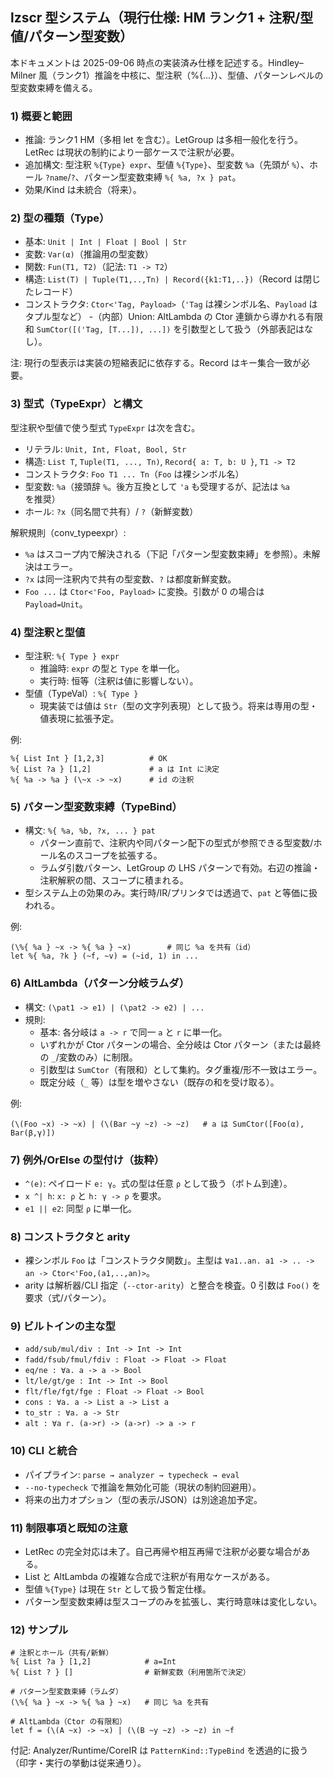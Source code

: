## lzscr 型システム（現行仕様: HM ランク1 + 注釈/型値/パターン型変数）

本ドキュメントは 2025-09-06 時点の実装済み仕様を記述する。Hindley–Milner 風（ランク1）推論を中核に、型注釈（%{...}）、型値、パターンレベルの型変数束縛を備える。

### 1) 概要と範囲

- 推論: ランク1 HM（多相 let を含む）。LetGroup は多相一般化を行う。LetRec は現状の制約により一部ケースで注釈が必要。
- 追加構文: 型注釈 `%{Type} expr`、型値 `%{Type}`、型変数 `%a`（先頭が `%`）、ホール `?name`/`?`、パターン型変数束縛 `%{ %a, ?x } pat`。
- 効果/Kind は未統合（将来）。

### 2) 型の種類（Type）

- 基本: `Unit | Int | Float | Bool | Str`
- 変数: `Var(α)`（推論用の型変数）
- 関数: `Fun(T1, T2)`（記法: `T1 -> T2`）
- 構造: `List(T) | Tuple(T1,..,Tn) | Record({k1:T1,..})`（Record は閉じたレコード）
- コンストラクタ: `Ctor<'Tag, Payload>`（`'Tag` は裸シンボル名、`Payload` はタプル型など）
-（内部）Union: AltLambda の Ctor 連鎖から導かれる有限和 `SumCtor([('Tag, [T...]), ...])` を引数型として扱う（外部表記はなし）。

注: 現行の型表示は実装の短縮表記に依存する。Record はキー集合一致が必要。

### 3) 型式（TypeExpr）と構文

型注釈や型値で使う型式 `TypeExpr` は次を含む。

- リテラル: `Unit, Int, Float, Bool, Str`
- 構造: `List T`, `Tuple(T1, ..., Tn)`, `Record{ a: T, b: U }`, `T1 -> T2`
- コンストラクタ: `Foo T1 ... Tn`（`Foo` は裸シンボル名）
- 型変数: `%a`（接頭辞 `%`。後方互換として `'a` も受理するが、記法は `%a` を推奨）
- ホール: `?x`（同名間で共有）/ `?`（新鮮変数）

解釈規則（conv_typeexpr）:
- `%a` はスコープ内で解決される（下記「パターン型変数束縛」を参照）。未解決はエラー。
- `?x` は同一注釈内で共有の型変数、`?` は都度新鮮変数。
- `Foo ...` は `Ctor<'Foo, Payload>` に変換。引数が 0 の場合は `Payload=Unit`。

### 4) 型注釈と型値

- 型注釈: `%{ Type } expr`
  - 推論時: `expr` の型と `Type` を単一化。
  - 実行時: 恒等（注釈は値に影響しない）。
- 型値（TypeVal）: `%{ Type }`
  - 現実装では値は `Str`（型の文字列表現）として扱う。将来は専用の型・値表現に拡張予定。

例:
```
%{ List Int } [1,2,3]          # OK
%{ List ?a } [1,2]             # a は Int に決定
%{ %a -> %a } (\~x -> ~x)      # id の注釈
```

### 5) パターン型変数束縛（TypeBind）

- 構文: `%{ %a, %b, ?x, ... } pat`
  - パターン直前で、注釈内や同パターン配下の型式が参照できる型変数/ホール名のスコープを拡張する。
  - ラムダ引数パターン、LetGroup の LHS パターンで有効。右辺の推論・注釈解釈の間、スコープに積まれる。
- 型システム上の効果のみ。実行時/IR/プリンタでは透過で、`pat` と等価に扱われる。

例:
```
(\%{ %a } ~x -> %{ %a } ~x)        # 同じ %a を共有（id）
let %{ %a, ?k } (~f, ~v) = (~id, 1) in ...
```

### 6) AltLambda（パターン分岐ラムダ）

- 構文: `(\pat1 -> e1) | (\pat2 -> e2) | ...`
- 規則:
  - 基本: 各分岐は `a -> r` で同一 `a` と `r` に単一化。
  - いずれかが Ctor パターンの場合、全分岐は Ctor パターン（または最終の `_`/変数のみ）に制限。
  - 引数型は `SumCtor`（有限和）として集約。タグ重複/形不一致はエラー。
  - 既定分岐（`_` 等）は型を増やさない（既存の和を受け取る）。

例:
```
(\(Foo ~x) -> ~x) | (\(Bar ~y ~z) -> ~z)   # a は SumCtor([Foo(α), Bar(β,γ)])
```

### 7) 例外/OrElse の型付け（抜粋）

- `^(e)`: ペイロード `e: γ`。式の型は任意 `ρ` として扱う（ボトム到達）。
- `x ^| h`: `x: ρ` と `h: γ -> ρ` を要求。
- `e1 || e2`: 同型 `ρ` に単一化。

### 8) コンストラクタと arity

- 裸シンボル `Foo` は「コンストラクタ関数」。主型は `∀a1..an. a1 -> .. -> an -> Ctor<'Foo,(a1,..,an)>`。
- arity は解析器/CLI 指定（`--ctor-arity`）と整合を検査。0 引数は `Foo()` を要求（式/パターン）。

### 9) ビルトインの主な型

- `add/sub/mul/div : Int -> Int -> Int`
- `fadd/fsub/fmul/fdiv : Float -> Float -> Float`
- `eq/ne : ∀a. a -> a -> Bool`
- `lt/le/gt/ge : Int -> Int -> Bool`
- `flt/fle/fgt/fge : Float -> Float -> Bool`
- `cons : ∀a. a -> List a -> List a`
- `to_str : ∀a. a -> Str`
- `alt : ∀a r. (a->r) -> (a->r) -> a -> r`

### 10) CLI と統合

- パイプライン: `parse → analyzer → typecheck → eval`
- `--no-typecheck` で推論を無効化可能（現状の制約回避用）。
- 将来の出力オプション（型の表示/JSON）は別途追加予定。

### 11) 制限事項と既知の注意

- LetRec の完全対応は未了。自己再帰や相互再帰で注釈が必要な場合がある。
- List と AltLambda の複雑な合成で注釈が有用なケースがある。
- 型値 `%{Type}` は現在 `Str` として扱う暫定仕様。
- パターン型変数束縛は型スコープのみを拡張し、実行時意味は変化しない。

### 12) サンプル

```
# 注釈とホール（共有/新鮮）
%{ List ?a } [1,2]            # a=Int
%{ List ? } []                # 新鮮変数（利用箇所で決定）

# パターン型変数束縛（ラムダ）
(\%{ %a } ~x -> %{ %a } ~x)   # 同じ %a を共有

# AltLambda（Ctor の有限和）
let f = (\(A ~x) -> ~x) | (\(B ~y ~z) -> ~z) in ~f
```

付記: Analyzer/Runtime/CoreIR は `PatternKind::TypeBind` を透過的に扱う（印字・実行の挙動は従来通り）。

